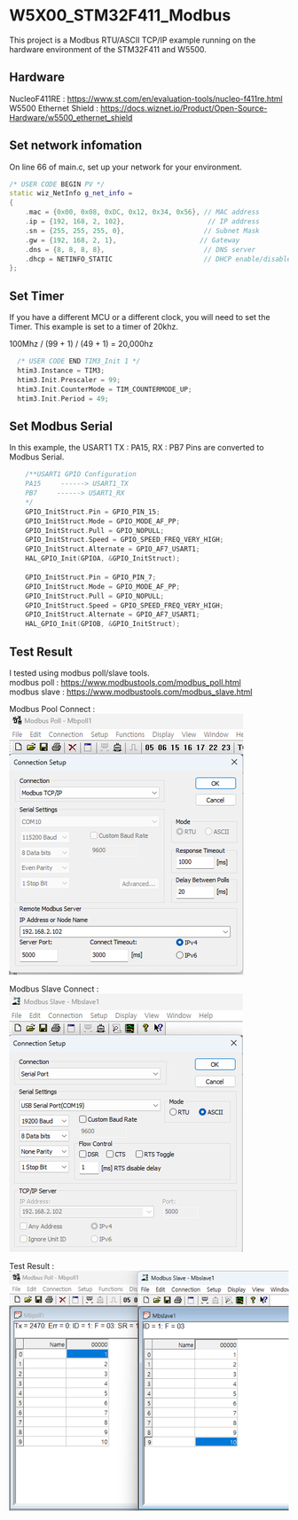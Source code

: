 # W5X00_STM32F411_Modbus
This project is a Modbus RTU/ASCII TCP/IP example running on the hardware environment of the STM32F411 and W5500.

## Hardware
NucleoF411RE : https://www.st.com/en/evaluation-tools/nucleo-f411re.html  
W5500 Ethernet Shield : https://docs.wiznet.io/Product/Open-Source-Hardware/w5500_ethernet_shield

## Set network infomation
On line 66 of main.c, set up your network for your environment.
```cpp
/* USER CODE BEGIN PV */
static wiz_NetInfo g_net_info =
{
    .mac = {0x00, 0x08, 0xDC, 0x12, 0x34, 0x56}, // MAC address
    .ip = {192, 168, 2, 102},                     // IP address
    .sn = {255, 255, 255, 0},                    // Subnet Mask
    .gw = {192, 168, 2, 1},                     // Gateway
    .dns = {8, 8, 8, 8},                         // DNS server
    .dhcp = NETINFO_STATIC                       // DHCP enable/disable
};
```
## Set Timer
If you have a different MCU or a different clock, you will need to set the Timer. This example is set to a timer of 20khz.

100Mhz / (99 + 1) / (49 + 1) = 20,000hz

```cpp
  /* USER CODE END TIM3_Init 1 */
  htim3.Instance = TIM3;
  htim3.Init.Prescaler = 99;
  htim3.Init.CounterMode = TIM_COUNTERMODE_UP;
  htim3.Init.Period = 49;
```

## Set Modbus Serial
In this example, the USART1 TX : PA15, RX : PB7 Pins are converted to Modbus Serial. 

```cpp
    /**USART1 GPIO Configuration
    PA15     ------> USART1_TX
    PB7     ------> USART1_RX
    */
    GPIO_InitStruct.Pin = GPIO_PIN_15;
    GPIO_InitStruct.Mode = GPIO_MODE_AF_PP;
    GPIO_InitStruct.Pull = GPIO_NOPULL;
    GPIO_InitStruct.Speed = GPIO_SPEED_FREQ_VERY_HIGH;
    GPIO_InitStruct.Alternate = GPIO_AF7_USART1;
    HAL_GPIO_Init(GPIOA, &GPIO_InitStruct);

    GPIO_InitStruct.Pin = GPIO_PIN_7;
    GPIO_InitStruct.Mode = GPIO_MODE_AF_PP;
    GPIO_InitStruct.Pull = GPIO_NOPULL;
    GPIO_InitStruct.Speed = GPIO_SPEED_FREQ_VERY_HIGH;
    GPIO_InitStruct.Alternate = GPIO_AF7_USART1;
    HAL_GPIO_Init(GPIOB, &GPIO_InitStruct);
```

## Test Result
I tested using modbus poll/slave tools.  
modbus poll : https://www.modbustools.com/modbus_poll.html  
modbus slave : https://www.modbustools.com/modbus_slave.html

Modbus Pool Connect :  
![Modbus Poll connect.png](https://github.com/wiznetmaker/W5X00_STM32F411_Modbus/blob/main/Images/Modbus%20Poll%20connect.png)  

Modbus Slave Connect :  
![Modbus Slave connect.png](https://github.com/wiznetmaker/W5X00_STM32F411_Modbus/blob/main/Images/Modbus%20Slave%20connect.png)  

Test Result :  
![Test Result.png](https://github.com/wiznetmaker/W5X00_STM32F411_Modbus/blob/main/Images/Test%20Result.png)  